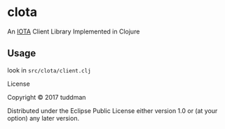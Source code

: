 # clota

An [IOTA](https://iota.org) Client Library Implemented in Clojure

## Usage

look in `src/clota/client.clj`

License

Copyright © 2017 tuddman

Distributed under the Eclipse Public License either version 1.0 or (at
your option) any later version.
